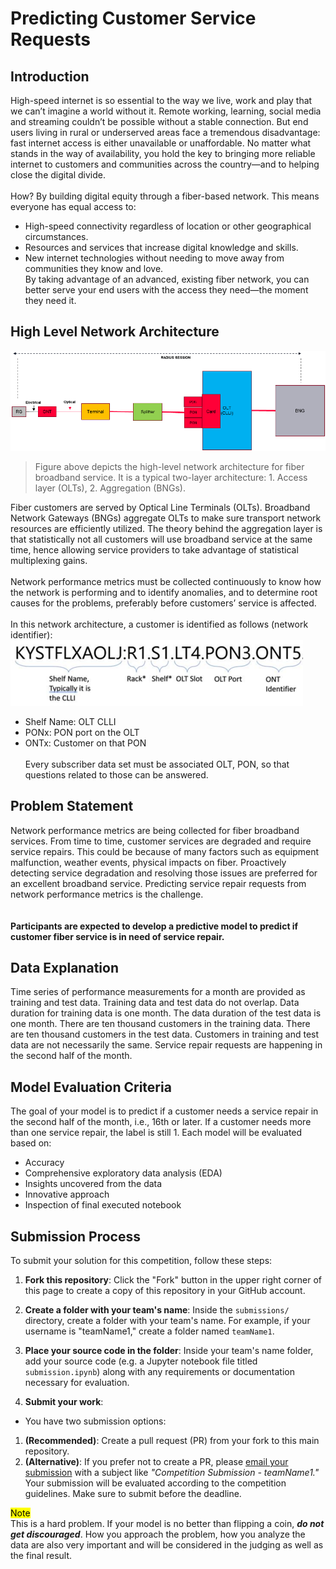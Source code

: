 # Predicting Customer Service Requests
## Introduction
High-speed internet is so essential to the way we live, work and play that we can’t imagine a world without it. Remote working, learning, social media and streaming couldn’t be possible without a stable connection. But end users living in rural or underserved areas face a tremendous disadvantage: fast internet access is either unavailable or unaffordable. No matter what stands in the way of availability, you hold the key to bringing more reliable internet to customers and communities across the country—and to helping close the digital divide.
<br/><br/>How? By building digital equity through a fiber-based network. This means everyone has equal access to:
- High-speed connectivity regardless of location or other geographical circumstances.
- Resources and services that increase digital knowledge and skills.
- New internet technologies without needing to move away from communities they know and love.
<br/>By taking advantage of an advanced, existing fiber network, you can better serve your end users with the access they need—the moment they need it.

## High Level Network Architecture
![Alt Figure above depicts the high-level network architecture for fiber broadband service. It is a typical two-layer architecture: 1. Access layer (OLTs), 2. Aggregation (BNGs).](network.png)
>Figure above depicts the high-level network architecture for fiber broadband service. It is a typical two-layer architecture: 1. Access layer (OLTs), 2. Aggregation (BNGs).

Fiber customers are served by Optical Line Terminals (OLTs). Broadband Network Gateways (BNGs) aggregate OLTs to make sure transport network resources are efficiently utilized. The theory behind the aggregation layer is that statistically not all customers will use broadband service at the same time, hence allowing service providers to take advantage of statistical multiplexing gains.
</br></br>Network performance metrics must be collected continuously to know how the network is performing and to identify anomalies, and to determine root causes for the problems, preferably before customers’ service is affected. 
</br></br>In this network architecture, a customer is identified as follows (network identifier):
![image](object.png)
- Shelf Name: OLT CLLI
- PONx: PON port on the OLT
- ONTx: Customer on that PON
</br></br>Every subscriber data set must be associated OLT, PON, so that questions related to those can be answered. 

## Problem Statement
Network performance metrics are being collected for fiber broadband services. From time to time, customer services are degraded and require service repairs. This could be because of many factors such as equipment malfunction, weather events, physical impacts on fiber. Proactively detecting service degradation and resolving those issues are preferred for an excellent broadband service. Predicting service repair requests from network performance metrics is the challenge.  
</br></br>**Participants are expected to develop a predictive model to predict if customer fiber service is in need of service repair.**

## Data Explanation
Time series of performance measurements for a month are provided as training and test data. Training data and test data do not overlap. Data duration for training data is one month. The data duration of the test data is one month. There are ten thousand customers in the training data. There are ten thousand customers in the test data. Customers in training and test data are not necessarily the same. 
Service repair requests are happening in the second half of the month. 

## Model Evaluation Criteria
The goal of your model is to predict if a customer needs a service repair in the second half of the month, i.e., 16th or later. If a customer needs more than one service repair, the label is still 1.
Each model will be evaluated based on:
- Accuracy
- Comprehensive exploratory data analysis (EDA)
- Insights uncovered from the data
- Innovative approach
- Inspection of final executed notebook

## Submission Process 
 
To submit your solution for this competition, follow these steps: 
 
1. **Fork this repository**: Click the "Fork" button in the upper right corner of this page to create a copy of this repository in your GitHub account. 
 
1. **Create a folder with your team's name**: Inside the `submissions/` directory, create a folder with your team's name. For example, if your username is "teamName1," create a folder named `teamName1`. 
 
1. **Place your source code in the folder**: Inside your team's name folder, add your source code (e.g. a Jupyter notebook file titled `submission.ipynb`) along with any requirements or documentation necessary for evaluation. 
 
1. **Submit your work**:  
 
- You have two submission options:     
 
1. **(Recommended)**: Create a pull request (PR) from your fork to this main repository.     
2. **(Alternative)**: If you prefer not to create a PR, please [email your submission](milad.mostavi@ftr.com) with a subject like _"Competition Submission - teamName1."_ Your submission will be evaluated according to the competition guidelines. Make sure to submit before the deadline.

<mark>Note</mark>
<br>This is a hard problem. If your model is no better than flipping a coin, **_do not get discouraged_**. How you approach the problem, how you analyze the data are also very important and will be considered in the judging as well as the final result.
